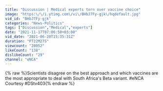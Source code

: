 ```yaml
---
title: "Discussion | Medical experts torn over vaccine choice"
image: "https:\/\/i.ytimg.com\/vi\/BHbJ7Fy-gjk\/hqdefault.jpg"
vid_id: "BHbJ7Fy-gjk"
categories: "News-Politics"
tags: ["Discussion","Medical","experts"]
date: "2021-11-17T07:06:50+03:00"
vid_date: "2021-06-20T15:35:31Z"
duration: "PT22M27S"
viewcount: "28052"
likeCount: "138"
dislikeCount: "29"
channel: "eNCA"
---
```

{% raw %}Scientists disagree on the best approach and which vaccines are the most appropriate to deal with South Africa's Beta variant. #eNCA Courtesy #DStv403{% endraw %}
